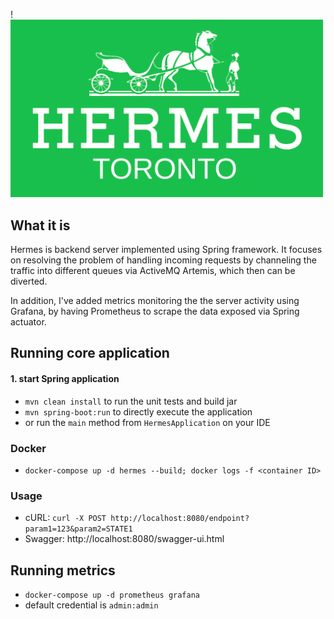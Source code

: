 !<img src="https://github.com/ssbswang/hermes/blob/master/img/hermes1.png" width="500px" height="auto" >

## What it is
Hermes is backend server implemented using Spring framework. It focuses
on resolving the problem of handling incoming requests by channeling the traffic
into different queues via ActiveMQ Artemis, which then can be diverted.

In addition, I've added metrics monitoring the the server activity using Grafana,
by having Prometheus to scrape the data exposed via Spring actuator.

## Running core application 
#### 1. start Spring application
- `mvn clean install` to run the unit tests and build jar
- `mvn spring-boot:run` to directly execute the application
- or run the `main` method from `HermesApplication` on your IDE

### Docker
- `docker-compose up -d hermes --build; docker logs -f <container ID>`

### Usage
- cURL: `curl -X POST http://localhost:8080/endpoint?param1=123&param2=STATE1`
- Swagger: http://localhost:8080/swagger-ui.html

## Running metrics
- `docker-compose up -d prometheus grafana`
- default credential is `admin:admin`